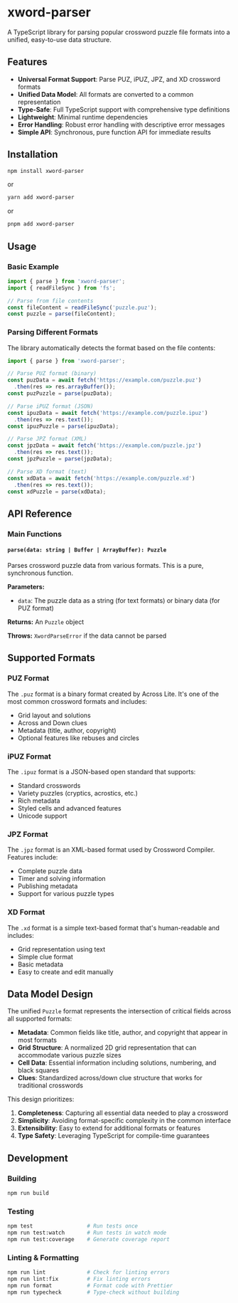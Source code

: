 # xword-parser

A TypeScript library for parsing popular crossword puzzle file formats into a unified, easy-to-use data structure.

## Features

- **Universal Format Support**: Parse PUZ, iPUZ, JPZ, and XD crossword formats
- **Unified Data Model**: All formats are converted to a common representation
- **Type-Safe**: Full TypeScript support with comprehensive type definitions
- **Lightweight**: Minimal runtime dependencies
- **Error Handling**: Robust error handling with descriptive error messages
- **Simple API**: Synchronous, pure function API for immediate results

## Installation

```bash
npm install xword-parser
```

or

```bash
yarn add xword-parser
```

or

```bash
pnpm add xword-parser
```

## Usage

### Basic Example

```typescript
import { parse } from 'xword-parser';
import { readFileSync } from 'fs';

// Parse from file contents
const fileContent = readFileSync('puzzle.puz');
const puzzle = parse(fileContent);
```

### Parsing Different Formats

The library automatically detects the format based on the file contents:

```typescript
import { parse } from 'xword-parser';

// Parse PUZ format (binary)
const puzData = await fetch('https://example.com/puzzle.puz')
  .then(res => res.arrayBuffer());
const puzPuzzle = parse(puzData);

// Parse iPUZ format (JSON)
const ipuzData = await fetch('https://example.com/puzzle.ipuz')
  .then(res => res.text());
const ipuzPuzzle = parse(ipuzData);

// Parse JPZ format (XML)
const jpzData = await fetch('https://example.com/puzzle.jpz')
  .then(res => res.text());
const jpzPuzzle = parse(jpzData);

// Parse XD format (text)
const xdData = await fetch('https://example.com/puzzle.xd')
  .then(res => res.text());
const xdPuzzle = parse(xdData);
```

## API Reference

### Main Functions

#### `parse(data: string | Buffer | ArrayBuffer): Puzzle`

Parses crossword puzzle data from various formats. This is a pure, synchronous function.

**Parameters:**
- `data`: The puzzle data as a string (for text formats) or binary data (for PUZ format)

**Returns:** An `Puzzle` object

**Throws:** `XwordParseError` if the data cannot be parsed

## Supported Formats

### PUZ Format
The `.puz` format is a binary format created by Across Lite. It's one of the most common crossword formats and includes:
- Grid layout and solutions
- Across and Down clues
- Metadata (title, author, copyright)
- Optional features like rebuses and circles

### iPUZ Format
The `.ipuz` format is a JSON-based open standard that supports:
- Standard crosswords
- Variety puzzles (cryptics, acrostics, etc.)
- Rich metadata
- Styled cells and advanced features
- Unicode support

### JPZ Format
The `.jpz` format is an XML-based format used by Crossword Compiler. Features include:
- Complete puzzle data
- Timer and solving information
- Publishing metadata
- Support for various puzzle types

### XD Format
The `.xd` format is a simple text-based format that's human-readable and includes:
- Grid representation using text
- Simple clue format
- Basic metadata
- Easy to create and edit manually

## Data Model Design

The unified `Puzzle` format represents the intersection of critical fields across all supported formats:

- **Metadata**: Common fields like title, author, and copyright that appear in most formats
- **Grid Structure**: A normalized 2D grid representation that can accommodate various puzzle sizes
- **Cell Data**: Essential information including solutions, numbering, and black squares
- **Clues**: Standardized across/down clue structure that works for traditional crosswords

This design prioritizes:
1. **Completeness**: Capturing all essential data needed to play a crossword
2. **Simplicity**: Avoiding format-specific complexity in the common interface
3. **Extensibility**: Easy to extend for additional formats or features
4. **Type Safety**: Leveraging TypeScript for compile-time guarantees

## Development

### Building

```bash
npm run build
```

### Testing

```bash
npm test                 # Run tests once
npm run test:watch       # Run tests in watch mode
npm run test:coverage    # Generate coverage report
```

### Linting & Formatting

```bash
npm run lint             # Check for linting errors
npm run lint:fix         # Fix linting errors
npm run format           # Format code with Prettier
npm run typecheck        # Type-check without building
```

